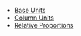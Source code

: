 - [Base Units](#base-units)
- [Column Units](#column-units)
- [Relative Proportions](#relative-proportions)

